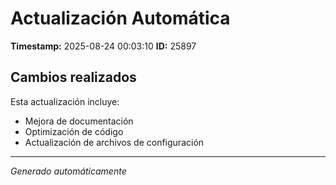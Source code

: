# Actualización Automática

**Timestamp:** 2025-08-24 00:03:10
**ID:** 25897

## Cambios realizados

Esta actualización incluye:
- Mejora de documentación
- Optimización de código
- Actualización de archivos de configuración

---
*Generado automáticamente*
